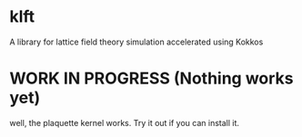 # klft
A library for lattice field theory simulation accelerated using Kokkos

# WORK IN PROGRESS (Nothing works yet)
well, the plaquette kernel works. Try it out if you can install it. 